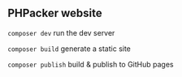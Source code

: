 ## PHPacker website

`composer dev` run the dev server

`composer build` generate a static site

`composer publish` build & publish to GitHub pages
